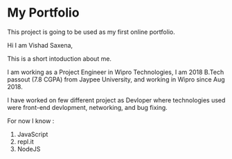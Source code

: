 # My Portfolio

This project is going to be used as my first online portfolio.

Hi I am Vishad Saxena,

This is a short intoduction about me.

I am working as a Project Engineer in Wipro Technologies, I am 2018 B.Tech passout (7.8 CGPA) from Jaypee University, and working in Wipro since Aug 2018.

I have worked on few different project as Devloper where technologies used were front-end devlopment, networking, and bug fixing.

For now I know :

1. JavaScript
2. repl.it
3. NodeJS